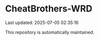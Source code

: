 # CheatBrothers-WRD

Last updated: 2025-07-05 02:35:16

This repository is automatically maintained.
